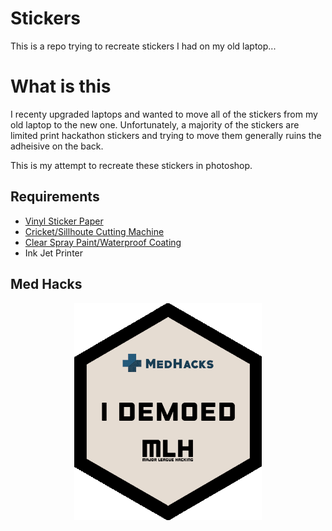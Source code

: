 # Stickers

This is a repo trying to recreate stickers I had on my old laptop...

# What is this

I recenty upgraded laptops and wanted to move all of the stickers from my old laptop to the new one.  Unfortunately, a majority of the stickers are limited print hackathon stickers and trying to move them generally ruins the adheisive on the back.

This is my attempt to recreate these stickers in photoshop.

## Requirements

- [Vinyl Sticker Paper](https://www.amazon.com/gp/product/B07NX2VK6K)
- [Cricket/Sillhoute Cutting Machine](https://www.amazon.com/dp/B07VLB3627)
- [Clear Spray Paint/Waterproof Coating](https://www.amazon.com/Krylon-K01305-Coatings-11-Ounce-UV-Resistant/dp/B00397STRW/ref=sr_1_5?keywords=spray+coating&qid=1575599447&sr=8-5)
- Ink Jet Printer



## Med Hacks

<p align="center">
  <img src="medHacks/medHacksFinal.png" width="300px"/>
</p>